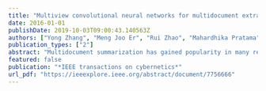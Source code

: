```yaml
---
title: "Multiview convolutional neural networks for multidocument extractive summarization"
date: 2016-01-01
publishDate: 2019-10-03T09:00:43.140563Z
authors: ["Yong Zhang", "Meng Joo Er", "Rui Zhao", "Mahardhika Pratama"]
publication_types: ["2"]
abstract: "Multidocument summarization has gained popularity in many real world applications because vital information can be extracted within a short time. Extractive summarization aims to generate a summary of a document or a set of documents by ranking sentences and the ranking results rely heavily on the quality of sentence features. However, almost all previous algorithms require hand-crafted features for sentence representation. In this paper, we leverage on word embedding to represent sentences so as to avoid the intensive labor in feature engineering. An enhanced convolutional neural networks (CNNs) termed multiview CNNs is successfully developed to obtain the features of sentences and rank sentences jointly. Multiview learning is incorporated into the model to greatly enhance the learning capability of original CNN. We evaluate the generic summarization performance of our proposed method on five Document Understanding Conference datasets. The proposed system outperforms the state-of-the-art approaches and the improvement is statistically significant shown by paired t-test"
featured: false
publication: "*IEEE transactions on cybernetics*"
url_pdf: "https://ieeexplore.ieee.org/abstract/document/7756666"
---
```


